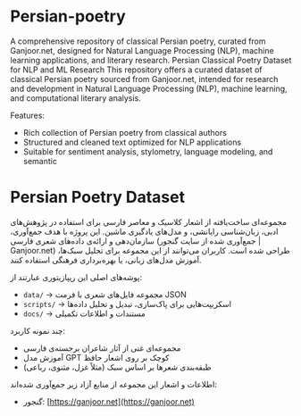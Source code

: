 # Persian-poetry
A comprehensive repository of classical Persian poetry, curated from Ganjoor.net, designed for Natural Language Processing (NLP), machine learning applications, and literary research.
Persian Classical Poetry Dataset for NLP and ML Research
This repository offers a curated dataset of classical Persian poetry sourced from Ganjoor.net, intended for research and development in Natural Language Processing (NLP), machine learning, and computational literary analysis.

Features:

- Rich collection of Persian poetry from classical authors
- Structured and cleaned text optimized for NLP applications
- Suitable for sentiment analysis, stylometry, language modeling, and semantic

# Persian Poetry Dataset

مجموعه‌ای ساخت‌یافته از اشعار کلاسیک و معاصر فارسی برای استفاده در پژوهش‌های ادبی، زبان‌شناسی رایانشی، و مدل‌های یادگیری ماشین.
این پروژه با هدف جمع‌آوری، سازمان‌دهی و ارائه‌ی داده‌های شعری فارسی (جمع‌آوری شده از سایت گنجور | Ganjoor.net) طراحی شده است. کاربران می‌توانند از این مجموعه برای تحلیل سبک‌ها، آموزش مدل‌های زبانی، یا بهره‌برداری فرهنگی استفاده کنند.

پوشه‌های اصلی این ریپازیتوری عبارتند از:

- `data/` → مجموعه فایل‌های شعری با فرمت JSON
- `scripts/` → اسکریپت‌هایی برای پاک‌سازی، تبدیل و تحلیل داده‌ها
- `docs/` → مستندات و اطلاعات تکمیلی



چند نمونه کاربرد:

- مجموعه‌ای غنی از آثار شاعران برجسته‌ی فارسی
- آموزش مدل GPT کوچک بر روی اشعار حافظ
- طبقه‌بندی شعرها بر اساس سبک (مثلاً غزل، مثنوی، رباعی)


اطلاعات و اشعار این مجموعه از منابع آزاد زیر جمع‌آوری شده‌اند:

- گنجور: [https://ganjoor.net](https://ganjoor.net)


